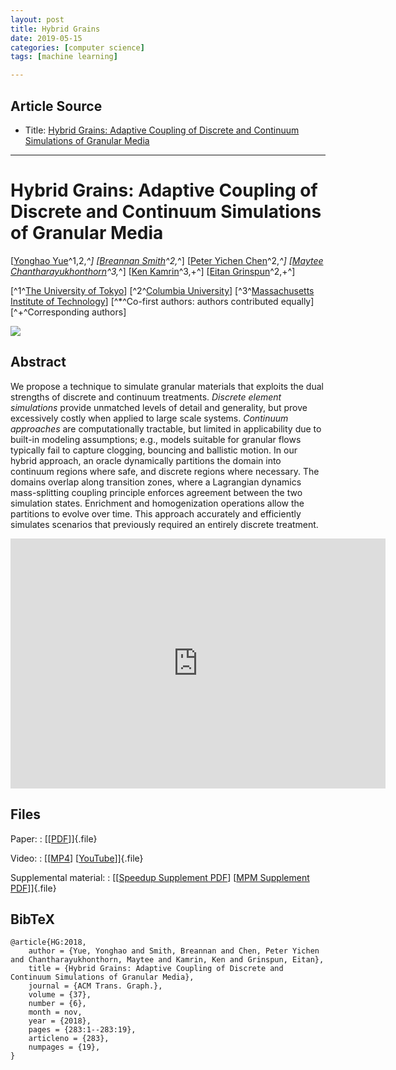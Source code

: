 ```yaml
---
layout: post
title: Hybrid Grains
date: 2019-05-15
categories: [computer science]
tags: [machine learning]

---
```


## Article Source
* Title: [Hybrid Grains: Adaptive Coupling of Discrete and Continuum Simulations of Granular Media](http://www.cs.columbia.edu/~smith/hybrid_grains/)

---



Hybrid Grains: Adaptive Coupling of Discrete and Continuum Simulations of Granular Media
=====

[[Yonghao Yue](http://mns.k.u-tokyo.ac.jp/~yonghao/)^1,2,*^]
[[Breannan Smith](https://breannansmith.com)^2,*^] [[Peter
Yichen Chen](http://www.cs.columbia.edu/cg/)^2,*^]
[[Maytee
Chantharayukhonthorn](http://web.mit.edu/kkamrin/www/people.html)^3,*^]
[[Ken Kamrin](http://web.mit.edu/kkamrin/www/index.html)^3,+^]
[[Eitan Grinspun](http://www.cs.columbia.edu/~eitan/)^2,+^]

[^1^[The University of Tokyo](https://www.u-tokyo.ac.jp)]
[^2^[Columbia University](https://www.columbia.edu)]
[^3^[Massachusetts Institute of
Technology](http://www.mit.edu)]
[^*^Co-first authors: authors contributed equally]
[^+^Corresponding authors]

![](http://www.cs.columbia.edu/~smith/hybrid_grains/files/teaser.png)



## Abstract 

We propose a technique to simulate granular materials that exploits the
dual strengths of discrete and continuum treatments. *Discrete element
simulations* provide unmatched levels of detail and generality, but prove
excessively costly when applied to large scale systems. *Continuum
approaches* are computationally tractable, but limited in applicability
due to built-in modeling assumptions; e.g., models suitable for granular
flows typically fail to capture clogging, bouncing and ballistic motion.
In our hybrid approach, an oracle dynamically partitions the domain into
continuum regions where safe, and discrete regions where necessary. The
domains overlap along transition zones, where a Lagrangian dynamics
mass-splitting coupling principle enforces agreement between the two
simulation states. Enrichment and homogenization operations allow the
partitions to evolve over time. This approach accurately and efficiently
simulates scenarios that previously required an entirely discrete
treatment.

<iframe width="600" height="400" src="https://www.youtube.com/embed/e_9f5Z0sMYE" frameborder="0" allow="accelerometer; autoplay; encrypted-media; gyroscope; picture-in-picture" allowfullscreen></iframe>


## Files 

Paper: 
:   [[[PDF](http://www.cs.columbia.edu/~smith/hybrid_grains/files/paper.pdf)]]{.file}

Video: 
:   [[[MP4](http://www.cs.columbia.edu/~smith/hybrid_grains/files/video.mp4)]
    [[YouTube](https://youtu.be/Z86Udk2JXeU)]]{.file}

Supplemental material:
:   [[[Speedup Supplement PDF](http://www.cs.columbia.edu/~smith/hybrid_grains/files/speedup_supplement.pdf)] [[MPM
    Supplement PDF](http://www.cs.columbia.edu/~smith/hybrid_grains/files/mpm_supplement.pdf)]]{.file}



## BibTeX 

	@article{HG:2018,
        author = {Yue, Yonghao and Smith, Breannan and Chen, Peter Yichen and Chantharayukhonthorn, Maytee and Kamrin, Ken and Grinspun, Eitan},
        title = {Hybrid Grains: Adaptive Coupling of Discrete and Continuum Simulations of Granular Media},
        journal = {ACM Trans. Graph.},
        volume = {37},
        number = {6},
        month = nov,
        year = {2018},
        pages = {283:1--283:19},
        articleno = {283},
        numpages = {19},
    }


